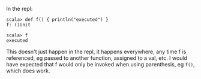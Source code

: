 In the repl:

```
scala> def f() { println("executed") }
f: ()Unit

scala> f
executed
```

This doesn't just happen in the repl, it happens everywhere, any time f is referenced, eg passed to another function, assigned to a val, etc.  I would have expected that f would only be invoked when using parenthesis, eg `f()`, which does work.
